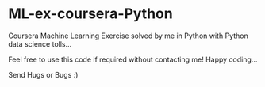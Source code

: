 # ML-ex-coursera-Python
Coursera Machine Learning Exercise solved by me in Python with Python data science tolls...

Feel free to use this code if required without contacting me!
Happy coding...

Send Hugs or Bugs :)
